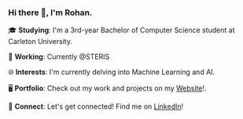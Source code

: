### Hi there 👋, I'm Rohan.
<p align="center">
  
  🎓 **Studying**: I'm a 3rd-year Bachelor of Computer Science student at Carleton University.<br>
  
  💼 **Working**: Currently @STERIS <br>
  
  🌐 **Interests**: I'm currently delving into Machine Learning and AI.<br>
  
  🖥 **Portfolio**: Check out my work and projects on my [Website](https://rohantech.dev/)!.<br>
  
  🔗 **Connect**: Let's get connected! Find me on [LinkedIn](https://www.linkedin.com/in/rohansree/)!<br>
</p>
